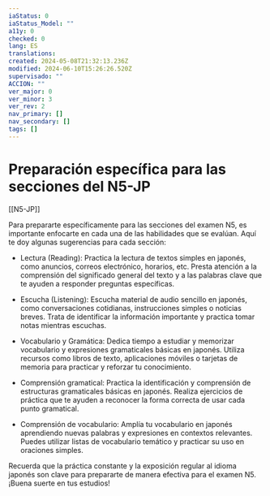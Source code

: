 ```yaml
---
iaStatus: 0
iaStatus_Model: ""
a11y: 0
checked: 0
lang: ES
translations: 
created: 2024-05-08T21:32:13.236Z
modified: 2024-06-10T15:26:26.520Z
supervisado: ""
ACCION: ""
ver_major: 0
ver_minor: 3
ver_rev: 2
nav_primary: []
nav_secondary: []
tags: []
---
```

# Preparación específica para las secciones del N5-JP

[[N5-JP]]

Para prepararte específicamente para las secciones del examen N5, es importante enfocarte en cada una de las habilidades que se evalúan. Aquí te doy algunas sugerencias para cada sección:

- Lectura (Reading): Practica la lectura de textos simples en japonés, como anuncios, correos electrónico, horarios, etc. Presta atención a la comprensión del significado general del texto y a las palabras clave que te ayuden a responder preguntas específicas.

- Escucha (Listening): Escucha material de audio sencillo en japonés, como conversaciones cotidianas, instrucciones simples o noticias breves. Trata de identificar la información importante y practica tomar notas mientras escuchas.

- Vocabulario y Gramática: Dedica tiempo a estudiar y memorizar vocabulario y expresiones gramaticales básicas en japonés. Utiliza recursos como libros de texto, aplicaciones móviles o tarjetas de memoria para practicar y reforzar tu conocimiento.

- Comprensión gramatical: Practica la identificación y comprensión de estructuras gramaticales básicas en japonés. Realiza ejercicios de práctica que te ayuden a reconocer la forma correcta de usar cada punto gramatical.

- Comprensión de vocabulario: Amplía tu vocabulario en japonés aprendiendo nuevas palabras y expresiones en contextos relevantes. Puedes utilizar listas de vocabulario temático y practicar su uso en oraciones simples.

Recuerda que la práctica constante y la exposición regular al idioma japonés son clave para prepararte de manera efectiva para el examen N5. ¡Buena suerte en tus estudios!
